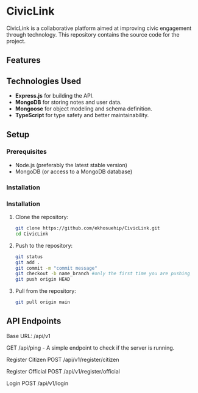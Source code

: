 # CivicLink

CivicLink is a collaborative platform aimed at improving civic engagement through technology. This repository contains the source code for the project.


## Features


## Technologies Used

- **Express.js** for building the API.
- **MongoDB** for storing notes and user data.
- **Mongoose** for object modeling and schema definition.
- **TypeScript** for type safety and better maintainability.

## Setup

### Prerequisites

- Node.js (preferably the latest stable version)
- MongoDB (or access to a MongoDB database)

### Installation

### Installation

1. Clone the repository:

   ```bash
   git clone https://github.com/ekhosuehip/CivicLink.git
   cd CivicLink

2. Push to the repository:

   ```bash
   git status
   git add .
   git commit -m "commit message"
   git checkout -b name_branch #only the first time you are pushing
   git push origin HEAD

3. Pull from the repository:

   ```bash
   git pull origin main

## API Endpoints

Base URL: /api/v1

GET /api/ping - A simple endpoint to check if the server is running.

Register Citizen
POST /api/v1/register/citizen

Register Official
POST /api/v1/register/official

Login
POST /api/v1/login
